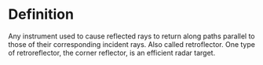 # Definition

Any instrument used to cause reflected rays to return along paths
parallel to those of their corresponding incident rays. Also called
retroflector. One type of retroreflector, the corner reflector, is an
efficient radar target.
